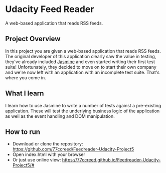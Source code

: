 # Udacity Feed Reader

A web-based application that reads RSS feeds.

## Project Overview

In this project you are given a web-based application that reads RSS feeds. The original developer of this application clearly saw the value in testing, they've already included [Jasmine](http://jasmine.github.io/) and even started writing their first test suite! Unfortunately, they decided to move on to start their own company and we're now left with an application with an incomplete test suite. That's where you come in.

## What I learn

I learn how to use Jasmine to write a number of tests against a pre-existing application. These will test the underlying business logic of the application as well as the event handling and DOM manipulation.

## How to run 

* Download or clone the repository: https://github.com/77ccreed/Feedreader-Udacity-Project5
* Open index.html with your browser
* Or just use online view: https://77ccreed.github.io/Feedreader-Udacity-Project5/#